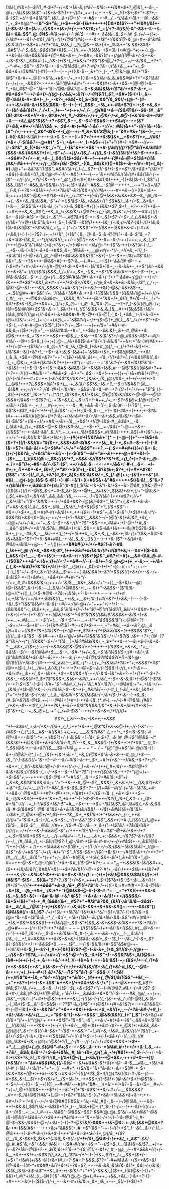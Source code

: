 ()&((*_#(&+(--$?()_#-$+?-*+/_+&:+)&-&;(#&/--&!&:-*+(&#+$+?_@&(_+-&-_-@+;-)&)&(&!(&$"-+_)&+&-$?()++-/(#+_++-(+;+!++&!_+_/()+$+;_$+"+:$?+;-&-)$?_+(/+:&*&!&"&"_(&)__&+(@+((--*-#&+-+-#__(_-*(/&&+:(&+--@_-&&-*_+_$+#(@(*--_(__&"-$+"&;_/+$+-+$(-()&*++-*+)()&*&)$?--+"+!&#(/&(+-(/-$&-&!-$+(&:_+-/()&&+*(&+)+(+;_-+?&?&;+*_+(/+?-#(/&/(-&"-&&+__-&-+&__-&(+:&&_$$"_@_@($__-#_(&;+#-(+(-@($-++#++-&&!&:_&_$+:_/_#-$_(+/-+((+;-(-)&#+*--&)-/-#&)_/&"(+()(*(@$"(#&)--+-&:+!$"+:(&&:(@-&_@+#+-$"&#&(&:&:&(_)+-&$+#+/+?+"&#_)&!&_(-_@_@&-+)&*()(*_/&:&*+"&:&$+&&$-_&#$"_/-/-$_&&;_&&$((_@+&($_--)(/(_++-/((&!&--(&*(&-)+#(@-*+;-+-)_@-*+&(-&/-)&+&$&*_(&&_+(@+#&+&+-_(--*&#+;-&&?(#+*_+(/_@(((@-&+/-$++&-+/&-$?&/-_&$&#-)+_(/&-(+(&-(_)+#&/+"+$&"($-@_/+?-)_++/--&/&&__+?+"-_-*-#+_-$&"+-&?+!&-+$-$&;-/&!&$&;_#+?-#(/+?&--)((&+&__++"+;_$-&&+&*+/()&#&"((-#((--+?--($--_(+$(((&-$--_&+"(-_(-_-*_@&/-@_&()+"($-@$"+&-#++_@((-*&"&_+#&+-/+_++((-&-*&(()&:-&_&_#&$_#_@+?+"_+$?(&&!(+-)+)-+_-&&$?+:-++*-(&?(@&+&#+"-+-+-&&_(#+:-&++&$-*(@-@(+&--*_+&/_#$?-@+"_)&-+"&:-/_@&-_@&?_@+;&__+&;&&_)&)_&+*(_$"&/+*&?-&-*_--#&*&$+"--+)-&_+(/_-(((@-(-/&&_)+;&?(_-_-/_-_@($()(_$?_+&#+*($-(+(-_&--@-)&&(&-#+:&*(-_/-_--&?-_+&&)+&(_&-($_$_&&"(&_$&!_/+(_@-*-_(#-++_+:&/+#&_-&+(&$&(&$&--$--(+(-+)_$&$-_+!&_++-#&*$?((+:+;_$-*&_&+(--(&(-&&(&((+_/_/+)_-_)+--*+(-++)-/_/-__@(#&:+&--($&/_@&/--_$&-(#__&"($(_-*$?&-+&+!(*-#+;$?_$+/+!_#_/-$_$+/+/++_@&/-/-&_$_@-_(+&:&&_-&+-#$?+&---+&/_@$?&(&!_-+?+$$?_&++_$--&:_(-$&#&:-++$&#(+-++(____&?(/+&&;+#+_-/+!&!(/($&_+:_$&+-#-_(_+#&-(-&(_--_+;(/+:_#&)(*&++"_-(((_+!&-+!&-(_$"-/+;-+++-(_$&"-$(&-+-(_@--+:-#_&+!&!($_@&;(-+"&#+#&_+*(_&--)-_---(-#((-&&__(-&(@()-_+-+-&*_&_-_&+:++((__+_&?+(++++&;_$((&*__+$+_$?(*+__/(#&!(*&+-/-$(&&?+_-@+#(*_$+)_+&*--+:_(-*&$__+-((+"+"((_#+)-*&#---((+--(/_+__$?&"_&_((*&/-*&:_/+"(__(-(&"&*+:+$&"+*+#-_(/&#((_((/$?(@$"&((+&/&#&?($&&-#&:(#&#&?+)+:_-$"+(-_-+_)(/+/($_(-+((()_&-)-&((((&!((+!&!-$-+++&*--_-+$&#+?+(+--#_+&-_)_&&;()($+$&(+#-+(--++#+-(@+&-@+$($&*(/(&(#&/-#&++-(*+;+/(-_/($_+_(_)&!-@$?_-((&__&&/&)((()+#($_+-&-+(#+-_#(+(_&)-#(__-_)_@+"+*-*&*&?&"()($&"_#&#(/(&+(_)-(__&?+-()(-&!+)-&+*$?_-_/&+&&+"(/&!+?+&&*((-*&:&&+(()_)&/(@-#-/-)(+-#&(-++*--(--_+"&++#&?&)((&/(#_+_&&((*&/-*(-+($"--+((-(/+_+?(/-)&-+!(-+"_@(_($+!_$+)&/+-&#()&)+*+_-)(+&)(&-(-)_$$"+)(&&_((&?+!-#&&_&+$&/&/_-(/(-+;($+:&&(--#&&__-$(@--++++__--+"_/+_(_(_+/&?__(-&;(-+?&:-*&)&++/-_+:+?&/&"-_&?((&&+;(/(/_#&+-_-+-#+*&-_-(/+((&+)_&+-&;_++_++_)_#$"-@&;-+$?($-*&(+;_/+#$"++((-&(@+)&&+_&/&&_+&$--&_-@_/&---+(_-&*+&_/&;&!&#_-$"+/-*()&!&$+)&_+&&&+(((-$&#_&_)__&+(+_$__&*&+(+&--__$($$"&++)&-&!_(+"+:(/-&_$&&+#+)((+*(&&/+_$?_$+)__+?+-+?(++&-_-++$+;+*&_&;_$$?_-+&_#_)+;&$(*&/+(_@$?+;+(_/-@_(&(&"+/-)($---&&_+)(/(-&+_--&(@-#($-*-@_)+_&"(*--_#$?&*&$-*+:&+_&(*$?-/+$+_(_(_&#&$+:&((/(&+"(+_@+(&:$"&;&*+(_$+;(-&"&*-$-$&(_#()++_+-)&;_(+!&;(/-/&?-)&)-)()+!&;&*((&-&*(&(@$"+?$?&/&/_$+(_@+($"+(+"&&$"+?+(($&++*($&$+&-#+(-#+_&(+&&;_)+(-(+!+?$?-/+;+/+(&"_(+)&"-)&_-@-&+$-&-@_@((+-&-&-$"&_+?+&+:&$-(($_#_+-*()(/&/&!(/_++/-+(@()++&+(*-#+:-#-/-++)+++;+_&_(_$"(_+++!_@+_&"&"(#&!-(_+&;+?_&+;+/+!-@+:+!+)&_(@-*_+-($"&-++(+&?(#-)-/_-__+$_--/_&-$($+&(_+-&+&-+#&$_&+_(@&&-+___@+#(+-*(/-_+!(*&_+!()_)-+&:&"&)+)-@+&((_@_/-@+!+$&:&&_(&$&?$"+&+)+_()+-&*+_-/&/+#$"&)(-&&+"_&--+?&*+*-@&$+#(-+-$?-&_--(_#+-__--($(+_-&&(@-@-$-+($-$+#+"+#+/&++/+((#-@()+!-$-*&+_#+!-(&"&$+)&+_--&-&&+-_+*$"(_&!-+&&(*+&+_&"+-(/()_)_(_$(&(&&&_)_(+)(++_&*_-()&_++$?(/&;&&_(_#_$+!+$&$+$(*-$-+(+_+-@&:&/&$(__$-*_)_@+(()__&$(@(#(&(@+:&++&+(-(_++"-&&#+;(@()-++)+!-(_&+++#+$$"+&&)_&+#+:(++)+$-$+/(&&/_+(@_$+&+*&*_+&:_-&)&;-)$"_(_/+;-@&!-@--&)-+--&)(_&$&&-/+#_#-_&!(*_(+)++&!_/--+&((-@&/-#&+&$-*_-_+_$(_(@_#+_-#+$&(-/+_-)((&&+?&#+&-*+&+)(/&(&!()&&+(((&)&/(@+(+/-)(/+(_#(__-(-_+-@&$-/&$&#-___(&&&_#(/(-++-(&:+"&&+)+_&!((_#+(&--)-__(+"-&&!+$+&-_($_#+*&#++_((/+;(&_@+:-/_@-#_/&#-@+__-+?+?_)-&(#(@_@-)+;(@+$&)_@(@+$$"&+&-+"_$_&+!++(*_((*$"&(&&+&_&_)&__#+*((&;&$&*+)&!+*(*(&&;(#&?()(*_@+_(/_(-&&*_/-&+&&_&__#__-#-#_)-@+-($-@(_(_&-(_+&&__/-/(+&-((+*(@+/((&/+:+:-)_(+-(--+()(@_++"&$&?_#(+-)+-($-@(+_@_)__&"_/+/+*$"-*&-+$-(_--/-#-#-@+;($(_$"_)(*+?-/+_($+-_-_-+(+_+/&_+"+#&+-#_-_&&;&;+/($+:+/((+"_-+)&!&#&:&-+#+"_++$&;()--_$&:&)-_&+-#_@&++&(@&;+*+-&_+"&++:+*&$+*+*-@_$_/_-&)&--+&"&(&"&?+/-@_#&!(&-#$?_+-#(/-#_/&/---@+:-$+&_)-)+;+)_@-__/&+&&($_-&*+"&/+!(-&*_&_)&"++_&+:+"&:-)_#(#&*+-+!+(_+(#-+-)$?&/+--#_@+/(*-#_/&_(@-&_(+&+#_@(/_-+_(/+?+!-&()+!+:(/&"&#--&((*&?+!_-+$_+-&+;&;&-_(&*&*+)+"&$&:+(&+_++$&!_@_$&?_-+*&!(_&_&_+$&+-@(*&+&?+"+_+"+!($(/+!&)&_&!+-_-(&_/(/(*&?+(_(+!&&(@&((_&--)_+_@&;+_+:&+((&#&(&?+*(+-*$"_(+--@+---+"$"&#-(+-&#+(&!$?&"&-_+&)&_(--*+)+$-((-&*+)&!+:&#&-&#&$-@-+&/&&+(&$_#---@$"&&(/(@&#+?_++(+?++-)_((((--#&/&-+"+*_#&&+$_-&++"-_&$--_+&+(*-++--)(+-/-)&*+#(&(+(@+;()_/-(-(&?+--#+#+++:(-&(-&$"&/(#&?+:_)&/&-_(&_(@(/&&-_+!-+(--/+!+!-#(__@&!+++?(_&&&*(@(+&+(__-+_&(&/-$$?&;-)&:+?_--&-/(/&#&?-@__-_&)&#_++;+/(*+?_/(&-@+)+!&/(#-_+$&$-(&+&;-#--+?-((/+)+(+/+-+"$"_$_)(-_$(_(-+(+&$"_)&:+"-*+:(*()(*_($?&$+;&)(*&(&:_@(@((&/&/($&?-@-@---@(#(&&#+)&#&---$?&?-(_-+"&+&)_(_-_&-/()+?-#++_/+_+-$?+&__(__@+:___)__(@+)(*_)+?+/&/-+($&:+-_+_)___#(-+;+-_+--&-_#_+&&-&-((+_$_-&:(#---(+?$"(_+--&$"&+_$$?_+&(+:+!+-((_&($&"-+_)+!+;(_&-_$_#--__+?+!&)-#&*+(+*+;+-$?&:(#+-+-+#&/(#(@(#+*()+?-*&;-+(/&*-&_#+-&/+)_&_--&+;&$_#&/&/+:-$_#-*&)-$&"$"+*((&*++_)(++#&;+/&+-(&__+_&_$(++!(@-)&$-#__&$&*__-&(_(&&+&_((+_+$_&&$-@+$&:($+/&#-&(__++$_-+?__+*-/&&(*+"-@_++_+&+-((_/&$$"+:-*-&&!-&&"_&_/(*_+_)_++/_/&!+$&$&*_#(/&&(-+++_&$(_-#+)&"-)+;_-_++/+"-*&;&(_/&:&"(&+:+!&:+;((__--(#(+_#+)()&?&&+"_$(*-(-@-)($+"--+!&$+&($+?+)(/(-&&_)(#+"&(_$++_&&$+_&#-$(#&-+++(&;_#_)-*_$_$+$_#-_-$-++)-(-#(&-+$?+-&_&-&!+_+(_)+$(#+"-/-/+"+(&$$"+-+?_--(_$++_#+#+(((+/-&+-&;()+/-)&*&?&_-/+*&:&"&-+&(/+-(_+-_$(#$"--&(+"_&--&*-++-_@+_&*_+&)-(--_)_$+___-)_)(#&/(@+;_$&;(/(*&!+?_+&$&-&/($&!+?&!+$_+()_(+)+?-&+;_@-+_)++&"()+;-#&:-&(/-/$?-($"_++/+&&_&--++-+*+/&&+!-#-(__&+-_+)-#+;+_()++&*-&+_(&+)_)+"$?-*+$(#+(_-&&(_$?&*(*&_+;$?+_+)+#+*$?&:()_$$"+"&:-)(/_#_&_+&?(#_$+_&)&;__(__$&;&(&)&!+_&_(/-@(++;-)&!(+++&"(#-#&)___@(-(@_(&$-$-@(-+)-@-+&!(+((+#&$&+&"_#&_+++*+$(/&:&!__$"&_+?+/_)_&(&(#--+;&$&:$?+_()__&/$"(#-#()(_$?&:+!&+&"(-&/+$++&!-@&#_((#&:-@+?((($(_&_+)(/_)+:-@($_$-)+_+#-$_&(-(&-*-@+;__&#(&(-_$(&&!+*&!+;()+"-@&;&:-(_$(_+#+(()+;&!(*&"_&&_&&-((&_-----+_-)-(&?((&(-)+*+#&?+;(/+*(_&!+/&"+"($+"&#(*&:-+-/-/_+&*&*+#&?-/_@(*&)-&_$+"_)&"(*+/_&+#-+&-&-(*+#&-&;&)(_&/__&&+_(#&__(&/&?_)-$_+_&(@$"+?_((&+&$"_--#&+-/+$+*__&:+#(#-#(+&/&!++_++-($+:-(+#$"+_&!+$-_&"-)+$(#+:&-(*(-&$&?_$(+&$-*(#+(&;+;-++/+--(+?-#_&$?__&&&(--(+(@((-&(+&)&?_+&(_--/(@+/+/+(-#_-+"+_&-()-$++&$+)()(+$?$"+&&++*_#&#+:+)-@+!+#_&-__&&"-$(#-/+*&"(_&;$?&__@&&+)+:&(_$&$+$+:&$-&&+(&+-+-&;(#()$?&_-$&-&*-_(-+_-#&;&_-__)&)-++:(_(+-(+(&++#_+_&+;&_(_-$&-+;_(&*-((*+"($&;+$(#-&(&_+_&&&+"$?+?+!(-&#+#&(_-+-&)_&_&-_()&((+-)-++&-($?-+&/(#+&-@&!_)+/&!&/-+_@-$-*+/_(()(+($+__+&#&#(/_/+!+/+#$?(-&?-#&(_)&++!_@-/(+&_-$&+&;$?_(+++&&#+&()&!&/(#+#($_#+&_)+--_&#+)($-&&(_#&&+(+!__-_-$++(&(+-_-+&*&-+!+!((_$+!(@&"_#&?+!+#(+__&#-(&#_@-#-+($((&?_+++&"+:_/&_+:()+$(/+:$?+*&#--(/--(--&_/+-_(-$_@-@+(+_+-&;--_-+/&+(_(_&-+!&$()+?&"&(+/___&()+-$?__(@()++_&()-#-)+!+"-@+)(++*+;++---)-)_)$"+/+-_$+/_&+(((-&&__$-#_++$+$(*-*&(&)&#_$($+-&?(+&&(&(/_(_+&*(+--&:-/+-&:&!$?-*+!(+&#+:__+&&*(*-#+#-*+*(--/++_#_#+#&$&!&;+;+++/+"&)_$___#&+_&&/+/+"-+((__-$+&_)+--@_)(@-)&&$"_&-)+)&;--_)_$_)&:(*_@&$&-+!_-+;&)+"-&&$&--($"&!&-(@+/(*+/()_(_(+$-#_@&-+?&;+;&*(*&;+?-_&-+-+$+--+-$(/+#(_+;+)&"_&-/+_+/&*+;&$(&(((__++!&_+__$+;(#-)+#(+&?+)+&&;-(----_)-$-+&/_$+"(&&"&)&#+-&*-&(-+#(-+:_/(#_-_@+/+"+++"+)+!+)--_-($&!&&&"+:_(&$_++;+__&&;$"&(&+()-/-)+"$?-@(#(_(&$?()_$_&_/+!+&&#+#+;+"(*_+&+_)_)+!+*-(+?-$(/-++:(@&)+/&!+!-&$"&?(&(/($&)$"&*&$&*-&(&+)+&(++__+_#&;___+-+$"(+(__-(&+;$"+--__+-)(*+"&$&$&!&"(-_@(@+?(--_-$_++/+--$-+&"+--(+)&#-@$?-#(-+*&?+$-+---_+"+#&!_-+$-+&?_@__&*(@+#+:+_((&$+?&*(#&)&?--(+(@+-+_$?&*-($?+$(_&_&&(#&+(++$&$&"$?-_-((((/__&+&"&$--&:(#--+-_+&/_+(@_/_+(#+/_@&_&"&((&+/+:(+&?(&-/&*-+$?+;(@-)$?$"(&+/--(*(_((&&&"-$+(+"((&__)+)&?_#&!_$(&&/_-_$+"+*&-+:_-_-&;+$-)+&+&-*-__&&*_#($+;(-+--(-*&#&&_@___&-@&:(*_+_(-++*+*-+((&$&*_+&*&_-*+;_--&&!&--$(+--&)(@&#__+$___&-+_-&#-*(+(+_&_+$"&"&)&(($+;(#-+&(+;&($"&*&#($&)+$(-&)-*-_&)++-(+--$_(-*-)-&(@(/$?_#&&$?(*()+!&!-@-@($((()_/+)&:_$-)(#-*---&_&&!(--_&$_-(*-+()(__+_(-(&__)&#+?&:+"+;+_&&$?+#$"(@+*($-)_)+!__(#+(_&(/&;(*+:+:+?+:-@+$--&)(-($&&-)-/()_++?-&+--*&/+#+;_&++(_&+-(&*+_+$_++*&*(/&&+!(-++_)(_-_&:_&-)&"+&+?-+(+(_(++"-$+?-(&&-_-*&&(#+?_$+?$"&&&+_&(&+-&#(/_++/-/&(_+-$+-&-&;&:+!-@&"(-$?&(+-+?-$+!$"-(-$-)-)(#+"$"-#&#_/_)+(+"&!_#((+!&?(-_--@&#&;+"+_+)&:+/+-_(&!&;(*($-@(*&;-)-/+#&!&)-$--&:-*(-_#&#&(+--/-#_)_(-&(_+*&:_)&#+!(*+"+!+$(&-$-(+/&!-_(_&_-@&#(+&"&)()&$_&-(+/__&+($-)+:&--(-*&_&;(#_$(*&?(&-@($_+-)---@&)+(+#+(-*+&-)&_(*_#-)_-+/-)-#-@&!&_(#&?_/+&+;-$--+:$?_/_)+*+?&!_+-&(-+$_)$"&!($&!()&"+_&;+)-&__+)&+(#+?&(--_($"&*+(_--+_&_@+(_-+"-)_/+#-$_/&"--++(*+&+&+!_/+!_/()()+$$?-_(_&!---#+)-)&*+;-*&$$"+!-__-&$&!(_+;&-(*&/-/()&*_/_)_)++(*&-+-_@$"&)+&-&_@-)+;-/(_-(-*&"+--*(#&$-+(_(*_)&__#&--#((&#(-+/_++_-___&!&?(#&"-/_++!+_+$+!&*-*&!&;-#(@_+&+++&!$"-*+_+;(&$?_(+/-(-_&!_$&:+(-(&/_$-$+?_-&:(#_@-)$"(@&$--(*(&&/$?++&)&;($+*&*&?&(&/-#_#(---&_&__#&$()_-(+(&&++:+?+#$"__()_#-*_$&_(@&:+;--&*&?_(($___$&-()_#&$_@+-+*-/-*(@$"_@+#$"(#-@(/(&-)(-&*-/(@&)-/(*_)+(__(&(++)&:+;&:+"_+&;()(@&*$"_&-&+$-+-#_@_/+$---$($&$_+$"_/-)_-&&()(/__+"&_-+(--#---&_/+#_(&:-&-+_-_$+_+#(*(+&!--+)(#&;+&+?+;(*-+&*+:_/_$(/-&&)&:(@+__/-$-*+!(/+/-)_)+&-*(+(*+(_#+)&(-+-#$?(@+?&:&+&)&;(/($&&-/_--/-*&+--&-+)(#+?$"-(-*+(($(/&?&;-++?+"(@+)+-+$-$&"+;+-+++*-)&$-@&__-+"+#()$"__&:++$?+#&(&;+*$"+)(_&+&_&$_#$"&$&;&_&;+"_(+"-+&_-+-#_@+-$?__&&&/-_&*&:+)+:__((&;$?(*_+&?+:&"+$_/+/+;__(/()+?+#&(_&+&-&&_&$+?++(/_)+#&-_-_#((_(-_(*+"&:-_(_&?&_+#-*++&&-/_@&*&)-__++#$?+$-@_++:+;+(&#(*+*+?+)($-+(&_(_+&*-$+++$--&_-/(/&*&#(+-+&++"&*+#_+&*+"-)-(-$-$-#+*-(&?()_)&+(_&#-++_($-#+!&"-/_((--+_)-*(#&&+__)&/-_$"+#__+$+-+--*&:_)+!&)(&$?_@-)&#&/_+&-&;&&(&-#-$(&&#$"_@&_&"&$+*&+&?&?&(&)(&&)--+/&(_+&#&)(&+(&"&)_-+/_$&+_#_@&*-@+/+!_$(-+--#_$__&+_+&)(&+:+"+!&&+/-_(--_+*&((/()+"+"&:&+_&-)+)(_+;&+&;-_-((*-&&?($-)-&$"_&&*+)+#-/_)(&(/(_()_@++($($-__&($-*$"___@&!_/(#++_/($-#-(_$+/&--*_&+((-+!$?&/_-+?&(&/((&*(/(/((+:+/+(+-+&-)-&&&_@-_$"+(+*+*($+!()--(-_#+#$"-@+&(*&*-)+?_+_$+!&!_#&+&$&+_/_-_/(-+#&#+--*_)+__-_&+_+;-$&&+_-(&?$?-&+/()&?(+-)__(#_(&&_/(_+!-$__&)(@$?-)_@-/&#-*($-&-#-#+/+-(/+#&$(+-+_&$?_@&--*_)+*(-()&$-+()+$+:+(&&&&+/+$(@+_-)+(()-)(++/-/&;($__&!+(&!&(&_&)_$+$_)__(@--&)$"+&-/+#&"$"-)+*()_)-#_)+"(-$"_)($&*-$&*-/($(-+___&__-&)+--/_#($&:&++/+*+?+"(#__((__&/__&(&"+*(++*+)-_&!(--#(@&;+:+:&(_$&*-$(*(_&+&"(&+"_@-#+++*-@-&+?_@-/(@((-(+&+-&#_(($-@+#$?+;+++*_@-$+:&_&&(&-(_&((&#+$+_+$($+*+)&/&)&?(_&#&)(*&(--+$+?&(&)(/-@-+$?-#(+_-&(-)+*+$(_&_-++)&?__+?__+-++&;(_&-__+_&!&:&!-$++-#-#+$+&-#(+()-_+-(+(*(+&!_)_@&$&/&$&(&_((_)+:+!(#&!$"-$($+__$($($&___+"$?+?_(&"(+(*&*_+++()_$-_(($?&*($-)_$+;&:__&+()(+(#+)$"+/(/(__+-*++&&&"+&-$_/&*_@((+?$"__&-_/-_+)(_($+$&;+#+#(#++((-&-@(&-+__&*($_--@_-+&+_-/&:+?+"(@&!&$-@-#-(-$-#-*+--_+"+?&)(++*&&-&(&_+&_&$+&(+-+&#-&-@-+&/-@&?--+_&+&-+-&(&!+++)(&&&&/_-(&+$+!&)+"+!-+_#_(&&&:(&+__#$?+"+#_)$"&?&&_(&)((-/&"&!&--$&$(-&*__&/_&__(@&"(-+)+(&$(/++-/&;&)&-&&++&+_#&-&#()+---+--&&/$"()(@&(&#(/+-&!_)$?__-/+/+!(&-++!&?&"-)&+(#_)-*_&_/--&)+/&?(_-/(+&?_(&:+&(@+*_&-+_&+($"&;&_-*_/_-&:(+_+(&+(($()--&)(/&_+!&/-_&&-$$"+#(+(#&*-_+)&;+$&!+&&&&$(-++()&/(@-_&$-_&"+)&*_$_&-&+&&$-&(#&++_+?&:+?&/(-_@__+#__+--*+-(/+-((+?-++?+&&$----(/($$?&$_(+)+_+-&(-&+*((_$&)_#(__@+&-+-(+"(-++&?_)&:+/+;_$-$++&(&!&-(&_#-(-_&:++-&&-+/(+__(-__&:&/-)(/&_-)__+!_#+#&#&+++&/&+&*&)-)($_&&;-_&$(*_$--($_)---/&:_/-)-&+_$?&)-$((&((++)-+-&&$_$+&_-++_($"__--(*_-&_-&&/&:+#-$$"&$_#_@-+-(+)&"&)+&-__$_(+-&?-(_#+)-)&!()$?$?-@-)-&-&+_(*&_$?_)($-/-/(@+--_-/(&+$+?$?&_-+-(+#+:((-*&!-@+!-(&_-&+)$"+)-+&(_)&?&$+_&((@&:+(&#-+(++/-)-(_+_&-+-+&/-++!_)(--(&*&:(-++-&&:&$(-_$-_($-(&$+)+--(_/(*&(+*&-&&&(++&"_#(&-$+-(-(++)++&(&(&/($+;&(_((*&(-#_)&/_--@&-&:+++;+)_)++-#+!(-&)+?&/--()$"$"&/(-$"-$&&-/_(+$&!(_++_)_#_)$"&+-)&_+"&?-*(/(@(*+"&(&:-_(#+++(_@($()&((_($$"-+&(_--_+"+*&?+(+!-(-&+:(#$"_#+*&+(/++&&+!&_-&-/+*__(-+*+-_@&++_+_-$_#$?-@&;$?+)&_(++___&+&--)+)($--_$(_+&+$$?+"(--)-#(@&?_#&+-(+#-)$?-$-&+#-/_&&;(#-$()+!(@-@&_+"&(-)+*-*__&$&$-*_+&*&"_/_(-$--+--#&_(@(_++(++;(#&"_--)&/--(*+#+!-@&(-+++++&/_)-(()(&-(-((/_-(&-*-&_/-/($-@_$(_&:(&-_-)_)&*($-$__&"-$+$&$(-+!$?$?$?-&_((#$"_++___(@&)++(#+_&?&?(*--++&?&&()___/-#_-(_-@+!&:__(+-&+-_&&?&"+"+&+++&&;_++&_-+:+$_+&!((+;_--/+?&-&#-/+#_)-*&!-/&&-*&/+((___+_+"&$_-&"((-*&:-+&&&"_@&$(&&!(/_)+"(_$"__(+&+&_()+#(((&+"((+$-)(*(@(/+++$+*&!$"+"&+&"_-&"_++&-/+#(+&+-)&"-_&&+&+!$"&!(__)((&!_/&)--+_+?&&++(*-(+;()-+&/-__/_@+(&)___++_&#-/$?+*_@&(+:+&&&_&&-(@(@(*_&+!+:&((/-#-$&_+"-(&$-*+&&!+"+(_#(+&;+)&#__&/&/(((/+?&!((-_+-&!+(-$_$+/(-&+_(&*+*($_&($&"-/+((-&!+$-+(-+_(*-)+$&+(--((__/()_((#(@_/&$+&-/&;+_(@(_+"_@&(+?()__(-(#---/(_-(+/+)+#&&+&&&+:+__$+-+*_(___@()+(_@_$(@&"-#+;&_+-+_+$&:_&-++:-*(#&#_#+!++(*+&-)_&_-+-+?&/__&$&;&/&:__+?+__$-&+)&!&;_#_(&:-(&+_@((_&_-(+(#&(+-+(_$__-/-/-*+/-+&-&:+/&$+?&_&!_/&?$?(/(__$_+(/&+(@-/(__)-&&/()---@+$&_+;+++#+*&*--+)()(*&!&(+-+"&#+#&&(#&;_((/-__&(@+:-&_)+#&#&-&!+&(*-@-_-#-$___#&:__+!&(+#(/-#_)-(&)-/+:&/(*+"+*+_(/_+-#+*_+($_/(&+"_&+"&_-_&:+-&++$(@-*_$+(&:_&+#&+(@+:++&!--&!&;+#&;&:-(-)(_((_/+?_$_$+!(/(@(#&(_((&_/-#-/&-_-((---#+$&_&-(__$(++$+(&/+*__(&+(&:(+_-+*&&+;((-$&!+:(@-&($+$&*_/-@$?&:-*-$+/--(-(((+-$_-+)(@_+-#-#&"---#(#+"&#-__)(*&:+*(*&?+$--&+($+__#+/-*+)+/_@+?(#&&++-+$?+)+;-*&:(+((+"&-&$&:++&/+#+/+:__&#&&&?_#++-$_)&*(@$?(#&"+)_@-+(*&?+"&(&/-$-$((_/$?+&&-+!&:_&&*&_+*_&-_+;++_-&#+)_$+?+!+$&;(--/-/+:&*_(_@&#()((&$&:+"&;-*&)_#()-_&-+)-/(@(&&_+-+&()-*+!+&&:&(_$$?(/&:+-&$($+?(*_(--_/&:&+(@+;(*_$(-(*(-(+--(*++-&(+(/((+_+-&+-/_)($-_+;_+_/_#--(+-/&&$"-@&$&)-$$?-&&#(@_@(_$"&/-+_)&*___@&"-@&(&-(@&(($+$($&&-/-/+$&++-(#&#&*--+"&++(&:-/+:-)_(-(-&-@$"-)_#-@-$-/_&&-_/&&&!-@+/+:_&(+($-((-$?-@&?__&/(-&&&++/&-_@&:_-+_-/&;(&&*_@&&+?&-+*-(__&&(#&+---+++&;+"&&&$(+_#-*$"(&_&+"-+-(-(((+*$"_)--&(__&:+(-)(_-@&*+-+)-$-#-&-_(/+&+*_$-)+++"&*&;-$+:&(-)+;_@(/&_+($?(/__(#_&-$&*+$_$(&+?(*_#&$_&-$(/+(_/__+!+(&!_@&$-)-(++&/_+_&$"-__$&/-@_#_#$"&;+_&"+&&/-@&!+-+!&#-#(((#+:_)&:+"--(/_$+&_)__(&&)&+&/$?__+)+$+(+$-_&?+)&!-@($+?-*_$_(&;&:+?(&-_+"-(_$_@()+-&)+)_#_-(@__(-+#+$_&&+(/(+(-&__+_&+_-+&!+*+*-&_$&?(/_&&_((_($?&-(_+!-*-(-(-(&*+;$?(*_/+__&&+($+(-*-(+$+"+!&#((+/&&-@(+&+(#_(+?-$_#+?_-&_&$_$$?$?+"-#+#&&&-+(_$+*&$+_&)(@-&&--)(#-*+#&#_#+&_($?+$&:+)+?&_+_$?_++-+&-&&_&(&(&-&)(*_&&;-(+/&:&;(&(&_)&!&-&$-&$"++&:_&+;+!-$(_&/-*+"+?(/-&&:&)_)($+*_)(#(@&-(-(/+*-&&)+!_#(*+/&!_((_-@((-)&"-#&"(@_@-@+(_#+++_-/&&_+&(_-(-&*+?-((-+#+++:+&(*(-($($-/(/-(_+--&*-#+/&/&;+_&*_)&_+-+-_$(/+)+$(/+?
